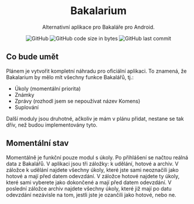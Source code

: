 <h1 align="center">Bakalarium</h1>

<div align="center">
  
  Alternativní aplikace pro Bakaláře pro Android.
  
  ![GitHub](https://img.shields.io/github/license/kokolem/Bakalarium)
  ![GitHub code size in bytes](https://img.shields.io/github/languages/code-size/kokolem/Bakalarium)
  ![GitHub last commit](https://img.shields.io/github/last-commit/kokolem/Bakalarium)
  
</div>

## Co bude umět
Plánem je vytvořit kompletní náhradu pro oficiální aplikaci. To znamená, že Bakalarium by mělo mít všechny funkce Bakalářů, tj.:
* Úkoly (momentální priorita)
* Známky
* Zprávy (rozhodl jsem se nepoužívat název Komens)
* Suplování

Další moduly jsou druhotné, ačkoliv je mám v plánu přidat, nestane se tak dřív, než budou implementovány tyto.

## Momentální stav
Momentálně je funkční pouze modul s úkoly. Po přihlášení se načtou reálná data z Bakalářů. V aplikaci jsou tři záložky: k udělání, hotové a archiv. V záložce k udělání najdete všechny úkoly, které jste sami neoznačili jako hotové a mají před datem odevzdání. V záložce hotové najdete ty úkoly, které sami vyberete jako dokončené a mají před datem odevzdání. V poslední záložce archiv najdete všechny úkoly, které již mají po datu odevzdání nezávisle na tom, jestli jste je ozančili jako hotové, nebo ne.
